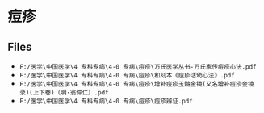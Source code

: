 # 痘疹

## Files

- `F:/医学\中国医学\4 专科专病\4-0 专病\痘疹\万氏医学丛书-万氏家传痘疹心法.pdf`
- `F:/医学\中国医学\4 专科专病\4-0 专病\痘疹\和刻本《痘疹活幼心法》.pdf`
- `F:/医学\中国医学\4 专科专病\4-0 专病\痘疹\增补痘疹玉髓金镜(又名增补痘疹金镜录)(上下卷)（明·翁仲仁）.pdf`
- `F:/医学\中国医学\4 专科专病\4-0 专病\痘疹\痘疹辨证.pdf`
